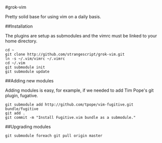 #grok-vim

Pretty solid base for using vim on a daily basis.

##Installation

The plugins are setup as submodules and the vimrc must be linked to your home directory.

    cd ~
    git clone http://github.com/strangescript/grok-vim.git
    ln -s ~/.vim/vimrc ~/.vimrc
    cd ~/.vim
    git submodule init
    git submodule update

##Adding new modules

Adding modules is easy, for example, if we needed to add Tim Pope's git plugin, fugative.

    git submodule add http://github.com/tpope/vim-fugitive.git bundle/fugitive
    git add .
    git commit -m "Install Fugitive.vim bundle as a submodule."


##Upgrading modules

    git submodule foreach git pull origin master
